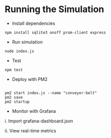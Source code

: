 # Running the Simulation

- Install dependencies

```
npm install sqlite3 onoff prom-client express

```

- Run simulation

```
node index.js

```

- Test

```
npm test
```

- Deploy with PM2

```

pm2 start index.js --name "conveyor-belt"
pm2 save
pm2 startup

```

- Monitor with Grafana


i. Import grafana-dashboard.json

ii. View real-time metrics
